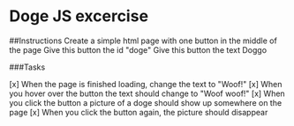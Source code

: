 # Doge JS excercise

##Instructions
Create a simple html page with one button in the middle of the page
Give this button the id "doge"
Give this button the text Doggo

###Tasks

[x] When the page is finished loading, change the text to "Woof!"
[x] When you hover over the button the text should change to "Woof woof!"
[x] When you click the button a picture of a doge should show up somewhere on the page
[x] When you click the button again, the picture should disappear
